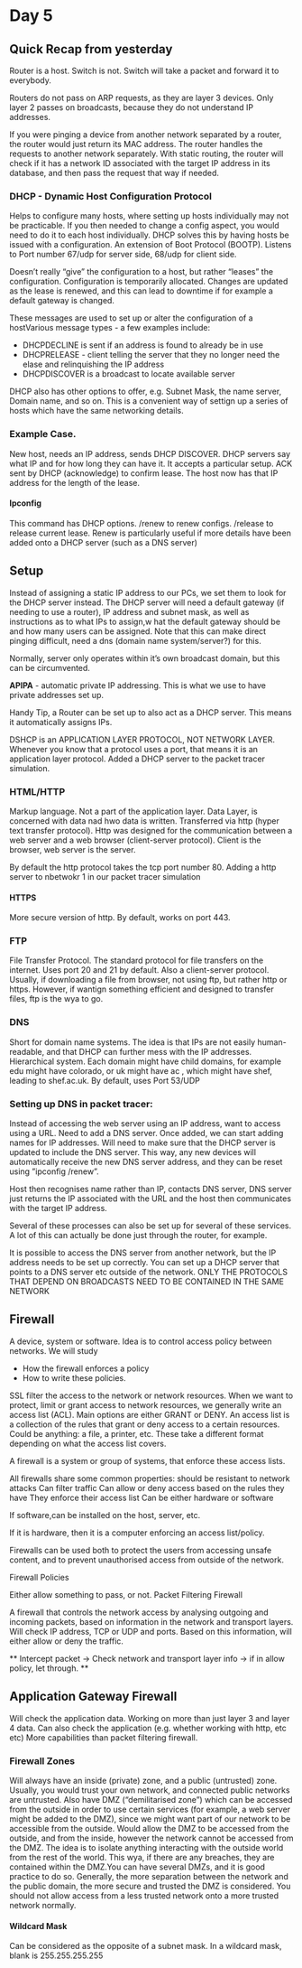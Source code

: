 # Day 5

## Quick Recap from yesterday
Router is a host. Switch is not. Switch will take a packet and forward it to everybody.

Routers do not pass on ARP requests, as they are layer 3 devices. Only layer 2 passes on broadcasts, because they do not understand IP addresses. 

If you were pinging a device from another network separated by a router, the router would just return its MAC address. The router handles the requests to another network separately. With static routing, the router will check if it has a network ID associated with the target IP address in its database, and then pass the request that way if needed.

### DHCP - Dynamic Host Configuration Protocol

Helps to configure many hosts, where setting up hosts individually may not be practicable. If you then needed to change a config aspect, you would need to do it to each host individually. DHCP solves this by having hosts be issued with a configuration. An extension of Boot Protocol (BOOTP). Listens to Port number 67/udp for server side, 68/udp for client side.

Doesn’t really “give” the configuration to a host, but rather “leases” the configuration. Configuration is temporarily allocated. Changes are updated as the lease is renewed, and this can lead to downtime if for example a default gateway is changed.

These messages are used to set up or alter the configuration of a hostVarious message types - a few examples include:

- DHCPDECLINE is sent if an address is found to already be in use
- DHCPRELEASE - client telling the server that they no longer need the elase and relinquishing the IP address
 - DHCPDISCOVER is a broadcast to locate available server 

DHCP also has other options to offer, e.g. Subnet Mask, the name server, Domain name, and so on. This is a convenient way of settign up a series of hosts which have the same networking details.



### Example Case.
New host, needs an IP address, sends DHCP DISCOVER. DHCP servers say what IP and for how long they can have it. It accepts a particular setup. ACK sent by DHCP (acknowledge) to confirm lease. The host now has that IP address for the length of the lease.


#### Ipconfig

This command has DHCP options. /renew to renew configs. /release to release current lease. Renew is particularly useful if more details have been added onto a DHCP server (such as a DNS server)

## Setup

Instead of assigning a static IP address to our PCs, we set them to look for the DHCP server instead.  The DHCP server will need a default gateway (if needing to use a router), IP address and subnet mask, as well as instructions as to what IPs to assign,w hat the default gateway should be and how many users can be assigned. Note that this can make direct pinging difficult, need a dns (domain name system/server?) for this.


Normally, server only operates within it’s own broadcast domain, but this can be circumvented.


**APIPA** - automatic private IP addressing. This is what we use to have private addresses set up.

Handy Tip, a Router can be set up to also act as a DHCP server. This means it automatically assigns IPs.

DSHCP is an APPLICATION LAYER PROTOCOL, NOT NETWORK LAYER.  Whenever you know that a protocol uses a port, that means it is an application layer protocol. Added a DHCP server to the packet tracer simulation.

### HTML/HTTP

Markup language. Not a part of the application layer. Data Layer, is concerned with data nad hwo data is written. Transferred via http (hyper text transfer protocol). Http was designed for the communication between a web server and a web browser (client-server protocol). Client is the browser, web server is the server.

By default the http protocol takes the tcp port number 80. Adding a http server to nbetwokr 1 in our packet tracer simulation 

#### HTTPS

More secure version of http. By default, works on port 443. 


### FTP

File Transfer Protocol. The standard protocol for file transfers on the internet. Uses port 20 and 21 by default. Also a client-server protocol. Usually, if downloading a file from browser, not using ftp, but rather http or https. However, if wantign something efficient and designed to transfer files, ftp is the wya to go.


### DNS
Short for domain name systems. The idea is that IPs are not easily human-readable, and that DHCP can further mess with the IP addresses. Hierarchical system. Each domain might have child domains, for example edu might have colorado, or uk might have ac , which might have shef, leading to shef.ac.uk. By default, uses Port 53/UDP

### Setting up DNS in packet tracer:

Instead of accessing the web server using an IP address, want to access using a URL. Need to add a DNS server. Once added, we can start adding names for IP addresses. Will need to make sure that the DHCP server is updated to include the DNS server. This way, any new devices will automatically receive the new DNS server address, and they can be reset using ”ipconfig  /renew”. 

Host then recognises name rather than IP, contacts DNS server, DNS server just returns the IP associated with the URL and the host then communicates with the target IP address.

Several of these processes can also be set up for several of these services. A lot of this can actually be done just through the router, for example.

It is possible to access the DNS server from another network, but the IP address needs to be set up correctly. You can set up a DHCP server that points to a DNS server etc outside of the network. ONLY THE PROTOCOLS THAT DEPEND ON BROADCASTS NEED TO BE CONTAINED IN THE SAME NETWORK

## Firewall

A device, system or software. Idea is to control access policy between networks. We will study

- How the firewall enforces a policy
- How to write these policies.

SSL filter the access to the network or network resources. When we want to protect, limit or grant access to network resources, we generally write an access list (ACL). Main options are either GRANT or DENY. An access list is a collection of the rules that grant or deny access to a certain resources. Could be anything: a file, a printer, etc. These take a different format depending on what the access list covers.

A firewall is a system or group of systems, that enforce these access lists.

All firewalls share some common properties:
should be resistant to network attacks
Can filter traffic
Can allow or deny access based on the rules they have
They enforce their access list
Can be either hardware or software


If software,can be installed on the host, server, etc.

If it is hardware, then it is a computer enforcing an access list/policy.


Firewalls can be used both to protect the users from accessing unsafe content, and to prevent unauthorised access from outside of the network.

Firewall Policies


Either allow something to pass, or not.
Packet Filtering Firewall

A firewall that controls the network access by analysing outgoing and incoming packets, based on information in the network and transport layers. Will check IP address, TCP or UDP and ports. Based on this information, will either allow or deny the traffic.

 ** Intercept packet -> Check network and transport layer info -> if in allow policy, let through. **


## Application Gateway Firewall

 Will check the application data. Working on more than just layer 3 and layer 4 data. Can also check the application (e.g. whether working with http, etc etc) More capabilities than packet filtering firewall.

### Firewall Zones

Will always have an inside (private) zone, and a public (untrusted) zone. Usually, you would trust your own network, and connected public networks are untrusted. Also have DMZ (“demilitarised zone”) which can be accessed from the outside in order to use certain services (for example, a web server might be added to the DMZ), since we might want part of our network to be accessible from the outside. Would allow the DMZ to be accessed from the outside, and from the inside, however the network cannot be accessed from the DMZ. The idea is to isolate anything interacting with the outside world from the rest of the world. This wya, if there are any breaches, they are contained within the DMZ.You can have several DMZs, and it is good practice to do so. Generally, the more separation between the network and the public domain, the more secure and trusted the DMZ is considered. You should not allow access from a less trusted network onto a more trusted network normally.

#### Wildcard Mask

Can be considered as the opposite of a subnet mask. In a wildcard mask, blank is 255.255.255.255
